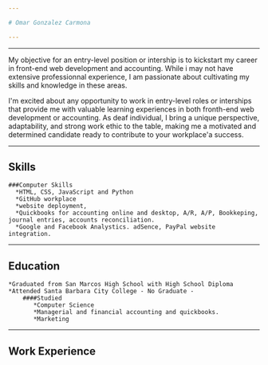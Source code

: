```yaml
---

# Omar Gonzalez Carmona

---
```

---

   My objective for an entry-level position or intership is to kickstart my career in front-end
   web development and accounting. While i may not have extensive professionnal experience,
   I am passionate about cultivating my skills and knowledge in these areas.


   I'm excited about any opportunity to work in entry-level roles or interships that provide
   me with valuable learning experiences in both fronth-end web development or accounting. As
   deaf individual, I bring a unique perspective, adaptability, and strong work ethic to the
   table, making me a motivated and determined candidate ready to contribute to your workplace'a success.

---

## Skills
	###Computer Skills
	  *HTML, CSS, JavaScript and Python
	  *GitHub workplace
	  *website deployment, 
	  *Quickbooks for accounting online and desktop, A/R, A/P, Bookkeping, journal entries, accounts reconciliation.
	  *Google and Facebook Analystics. adSence, PayPal website integration.

---

## Education
	*Graduated from San Marcos High School with High School Diploma
	*Attended Santa Barbara City College - No Graduate - 
		####Studied
		   *Computer Science
		   *Managerial and financial accounting and quickbooks.
		   *Marketing 

---

## Work Experience
